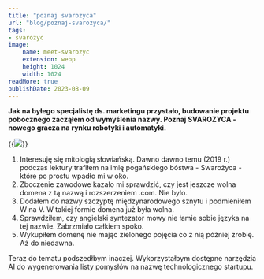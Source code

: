 ```yaml
---
title: "poznaj svarozyca"
url: "blog/poznaj-svarozyca/"
tags:
- svarozyc
image:
    name: meet-svarozyc
    extension: webp
    height: 1024
    width: 1024
readMore: true
publishDate: 2023-08-09
---
```


**Jak na byłego specjalistę ds. marketingu przystało, budowanie projektu pobocznego zacząłem od wymyślenia nazwy. Poznaj SVAROZYCA - nowego gracza na rynku robotyki i automatyki.**
<!--more-->
{{<image src="meet-svarozyc.webp" caption="słowiańsko bóstwo na bagnach" displayCaption="false">}}
1. Interesuję się mitologią słowiańską. Dawno dawno temu (2019 r.) podczas lektury trafiłem na imię pogańskiego bóstwa - Swarożyca - które po prostu wpadło mi w oko.
2. Zboczenie zawodowe kazało mi sprawdzić, czy jest jeszcze wolna domena z tą nazwą i rozszerzeniem .com. Nie było.
3. Dodałem do nazwy szczyptę międzynarodowego sznytu i podmieniłem W na V. W takiej formie domena już była wolna.
4. Sprawdziłem, czy angielski syntezator mowy nie łamie sobie języka na tej nazwie. Zabrzmiało całkiem spoko.
5. Wykupiłem domenę nie mając zielonego pojęcia co z nią później zrobię. Aż do niedawna.

Teraz do tematu podszedłbym inaczej. Wykorzystałbym dostępne narzędzia AI do wygenerowania listy pomysłów na nazwę technologicznego startupu.